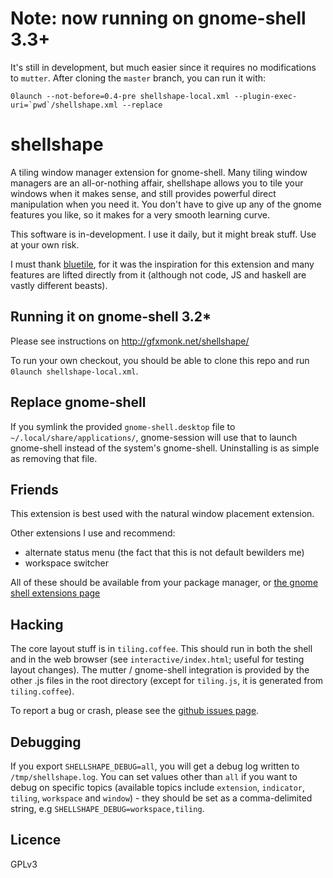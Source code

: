 # Note: now running on gnome-shell 3.3+
It's still in development, but much easier since it requires no modifications to `mutter`. After cloning the `master` branch, you can run it with:

	0launch --not-before=0.4-pre shellshape-local.xml --plugin-exec-uri=`pwd`/shellshape.xml --replace

# shellshape
A tiling window manager extension for gnome-shell. Many tiling window managers are an all-or-nothing affair, shellshape allows you to tile your windows when it makes sense, and still provides powerful direct manipulation when you need it. You don't have to give up any of the gnome features you like, so it makes for a very smooth learning curve.

This software is in-development. I use it daily, but it might break stuff. Use at your own risk.

I must thank [bluetile][bluetile], for it was the inspiration for this extension and many features are lifted directly from it (although not code, JS and haskell are vastly different beasts).

## Running it on gnome-shell 3.2*
Please see instructions on <http://gfxmonk.net/shellshape/>

To run your own checkout, you should be able to clone this repo and run `0launch shellshape-local.xml`.

## Replace gnome-shell

If you symlink the provided `gnome-shell.desktop` file to `~/.local/share/applications/`, gnome-session will use that to launch gnome-shell instead of the system's gnome-shell. Uninstalling is as simple as removing that file.

## Friends
This extension is best used with the natural window placement extension.

Other extensions I use and recommend:

 - alternate status menu (the fact that this is not default bewilders me)
 - workspace switcher

All of these should be available from your package manager, or [the gnome shell extensions page](https://live.gnome.org/GnomeShell/Extensions)

## Hacking
The core layout stuff is in `tiling.coffee`. This should run in both the shell and in the web browser (see `interactive/index.html`; useful for testing layout changes). The mutter / gnome-shell integration is provided by the other .js files in the root directory (except for `tiling.js`, it is generated from `tiling.coffee`).

To report a bug or crash, please see the [github issues page](https://github.com/gfxmonk/shellshape/issues).

## Debugging
If you export `SHELLSHAPE_DEBUG=all`, you will get a debug log written to `/tmp/shellshape.log`. You can set values other than `all` if you want to debug on specific topics (available topics include `extension`, `indicator`, `tiling`, `workspace` and `window`) - they should be set as a comma-delimited string, e.g `SHELLSHAPE_DEBUG=workspace,tiling`.

## Licence
GPLv3

[bluetile]: http://bluetile.org/
